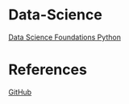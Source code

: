 # Data-Science
[Data Science Foundations Python](./Data-Science-Foundations-Python/context.md)

# References
[GitHub](https://github.com/LinkedInLearning/data-science-foundations-python-scientific-stack-3084641)
